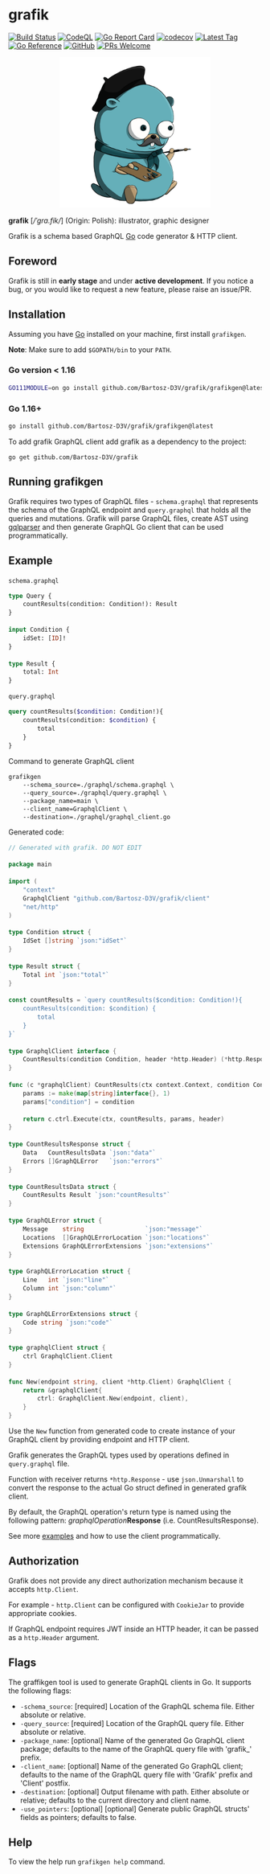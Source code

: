 # grafik

[![Build Status][ci-badge]][ci-yml]
[![CodeQL][codeql-badge]][codeql-link]
[![Go Report Card][go-report-card-badge]][go-report-card-link]
[![codecov][codecov-badge]][codecov-link]
[![Latest Tag][latest-tag-badge]][gh-tags]
[![Go Reference][godoc-badge]][godoc-link]
[![GitHub][mit-badge]][mit-link]
[![PRs Welcome][pr-welcome-badge]][gh-contribute]

<p align="center"><img src="docs/img/logo.png" width="300" alt="grafik logo"></p>

**grafik** [*/ˈɡra.fik/*] (Origin: Polish): illustrator, graphic designer

Grafik is a schema based GraphQL [Go][golang] code generator & HTTP client.

## Foreword
Grafik is still in **early stage** and under **active development**. If you notice a bug, or you would like to request a new feature, please raise an issue/PR.

## Installation
Assuming you have [Go][golang] installed on your machine, first install `grafikgen`.

**Note**: Make sure to add `$GOPATH/bin` to your `PATH`.

### Go version < 1.16

```bash
GO111MODULE=on go install github.com/Bartosz-D3V/grafik/grafikgen@latest
```

### Go 1.16+

```bash
go install github.com/Bartosz-D3V/grafik/grafikgen@latest
```

To add grafik GraphQL client add grafik as a dependency to the project:

```shell
go get github.com/Bartosz-D3V/grafik
```

## Running grafikgen
Grafik requires two types of GraphQL files - `schema.graphql` that represents the schema of the GraphQL endpoint and `query.graphql` that holds all the queries and mutations.
Grafik will parse GraphQL files, create AST using [gqlparser][gqlparser-link] and then generate GraphQL Go client that can be used programmatically.

## Example
`schema.graphql`
```graphql
type Query {
    countResults(condition: Condition!): Result
}

input Condition {
    idSet: [ID]!
}

type Result {
    total: Int
}
```

`query.graphql`
```graphql
query countResults($condition: Condition!){
    countResults(condition: $condition) {
        total
    }
}
```
Command to generate GraphQL client
```shell
grafikgen
    --schema_source=./graphql/schema.graphql \
    --query_source=./graphql/query.graphql \
    --package_name=main \
    --client_name=GraphqlClient \
    --destination=./graphql/graphql_client.go
```

Generated code:
```go
// Generated with grafik. DO NOT EDIT

package main

import (
	"context"
	GraphqlClient "github.com/Bartosz-D3V/grafik/client"
	"net/http"
)

type Condition struct {
	IdSet []string `json:"idSet"`
}

type Result struct {
	Total int `json:"total"`
}

const countResults = `query countResults($condition: Condition!){
    countResults(condition: $condition) {
        total
    }
}`

type GraphqlClient interface {
	CountResults(condition Condition, header *http.Header) (*http.Response, error)
}

func (c *graphqlClient) CountResults(ctx context.Context, condition Condition, header *http.Header) (*http.Response, error) {
	params := make(map[string]interface{}, 1)
	params["condition"] = condition

	return c.ctrl.Execute(ctx, countResults, params, header)
}

type CountResultsResponse struct {
	Data   CountResultsData `json:"data"`
	Errors []GraphQLError   `json:"errors"`
}

type CountResultsData struct {
	CountResults Result `json:"countResults"`
}

type GraphQLError struct {
	Message    string                 `json:"message"`
	Locations  []GraphQLErrorLocation `json:"locations"`
	Extensions GraphQLErrorExtensions `json:"extensions"`
}

type GraphQLErrorLocation struct {
	Line   int `json:"line"`
	Column int `json:"column"`
}

type GraphQLErrorExtensions struct {
	Code string `json:"code"`
}

type graphqlClient struct {
	ctrl GraphqlClient.Client
}

func New(endpoint string, client *http.Client) GraphqlClient {
	return &graphqlClient{
		ctrl: GraphqlClient.New(endpoint, client),
	}
}
```

Use the `New` function from generated code to create instance of your GraphQL client by providing endpoint and HTTP client.

Grafik generates the GraphQL types used by operations defined in `query.graphql` file.

Function with receiver returns `*http.Response` - use `json.Unmarshall` to convert the response to the actual Go struct defined in generated grafik client.

By default, the GraphQL operation's return type is named using the following pattern: _graphqlOperation_**Response** (i.e. CountResultsResponse).

See more [examples][examples-link] and how to use the client programmatically.

## Authorization
Grafik does not provide any direct authorization mechanism because it accepts `http.Client`.

For example - `http.Client` can be configured with `CookieJar` to provide appropriate cookies.

If GraphQL endpoint requires JWT inside an HTTP header, it can be passed as a `http.Header` argument.

## Flags
The graffikgen tool is used to generate GraphQL clients in Go. It supports the following flags:

- `-schema_source`: [required] Location of the GraphQL schema file. Either absolute or relative.
- `-query_source`: [required] Location of the GraphQL query file. Either absolute or relative.
- `-package_name`: [optional] Name of the generated Go GraphQL client package; defaults to the name of the GraphQL query file with 'grafik_' prefix.
- `-client_name`: [optional] Name of the generated Go GraphQL client; defaults to the name of the GraphQL query file with 'Grafik' prefix and 'Client' postfix.
- `-destination`: [optional] Output filename with path. Either absolute or relative; defaults to the current directory and client name.
- `-use_pointers`: [optional] [optional] Generate public GraphQL structs' fields as pointers; defaults to false.

## Help
To view the help run `grafikgen help` command.

[golang]:   http://golang.org/

[ci-badge]: https://github.com/Bartosz-D3V/grafik/actions/workflows/go.yml/badge.svg

[go-report-card-badge]: https://goreportcard.com/badge/github.com/Bartosz-D3V/grafik

[go-report-card-link]: https://goreportcard.com/report/github.com/Bartosz-D3V/grafik

[codecov-badge]: https://codecov.io/gh/Bartosz-D3V/grafik/branch/master/graph/badge.svg?token=BNGJMPXWPD

[codecov-link]: https://codecov.io/gh/Bartosz-D3V/grafik

[codeql-badge]: https://github.com/Bartosz-D3V/grafik/actions/workflows/codeql-analysis.yml/badge.svg

[codeql-link]: https://github.com/Bartosz-D3V/grafik/actions/workflows/codeql-analysis.yml

[latest-tag-badge]: https://img.shields.io/github/v/tag/Bartosz-D3V/grafik?sort=semver

[gh-tags]: https://github.com/Bartosz-D3V/grafik/tags

[ci-yml]:   https://github.com/Bartosz-D3V/grafik/actions/workflows/go.yml

[mit-badge]: https://img.shields.io/github/license/mashape/apistatus.svg

[mit-link]: https://github.com/Bartosz-D3V/grafik/blob/master/LICENSE

[godoc-badge]: https://pkg.go.dev/badge/github.com/Bartosz-D3V/grafik.svg

[godoc-link]: https://pkg.go.dev/github.com/Bartosz-D3V/grafik

[pr-welcome-badge]: https://img.shields.io/badge/PRs-welcome-brightgreen.svg

[gh-contribute]: https://egghead.io/courses/how-to-contribute-to-an-open-source-project-on-github

[gqlparser-link]: https://github.com/vektah/gqlparser

[examples-link]: https://github.com/Bartosz-D3V/grafik/tree/master/examples
